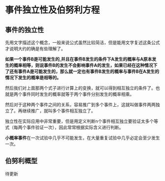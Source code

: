 # 事件独立性及伯努利方程

## 事件的独立性

先用文字描述这个概念，一般来说公式虽然比较简洁，但是能用文字复述这条公式才说明大约的确是有些理解了。

**如果一个事件B是可能发生的,并且在事件B发生的条件下A发生的概率与A原本发生的概率相等，则说事件B的发生不会影响事件A的发生，如果已经在这种情况下了还有事件A是可能发生的，那么就一定也有事件B发生的概率与事件B在A发生的情况下发生的概率是相等的。**

然后我们对上面那两个式子进行计算上的变换，就可以得到相互独立的条件了。也就是两个事件同时发生的概率就等于两个事件分别发生的概率相乘。

然后对于这种两个事件之间的关系，容易推广到多个事件上，这就叫做事件两两独立了。再继续推广，就叫多个事件相互独立了。

独立性在实际应用中非常重要，但是用定义判断n个事件相互独立要验证太多个等式（每两个事件验证一次），因此常常根据实际含义进行判断。

**小概率事件**在一次试验中几乎不可能发生，在大量重复试验中几乎必定会至少发生一次。

## 伯努利概型

待更新